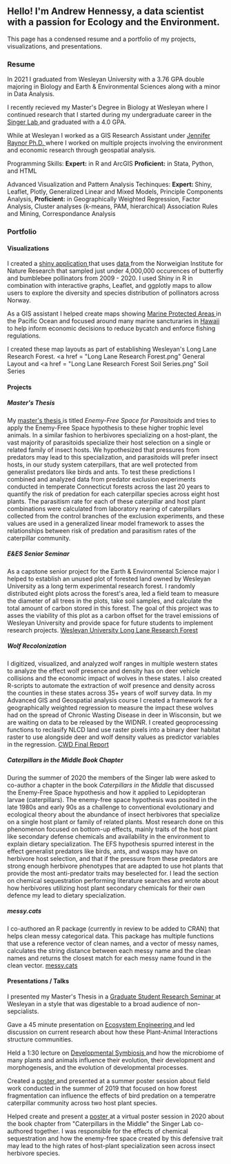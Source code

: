 ## Hello! I'm Andrew Hennessy, a data scientist with a passion for Ecology and the Environment.
This page has a condensed resume and a portfolio of my projects, visualizations, and presentations.

### Resume
In 2021 I graduated from Wesleyan University with a 3.76 GPA double majoring in Biology and Earth & Environmental Sciences along with a minor in Data Analysis.

I recently recieved my Master's Degree in Biology at Wesleyan where I continued research that I started during my undergraduate career in the <a href="http://msinger.faculty.wesleyan.edu/"> Singer Lab </a> and graduated with a 4.0 GPA. 

While at Wesleyan I worked as a GIS Research Assistant under <a href = "https://jenniferraynor.wordpress.com/"> Jennifer Raynor Ph.D. </a> where I worked on multiple projects involving the environment and economic research through geospatial analysis. 


Programming Skills: <b>Expert:</b> in R and ArcGIS <b>Proficient:</b> in Stata, Python, and HTML

Advanced Visualization and Pattern Analysis Techinques: <b> Expert: </b> Shiny, Leaflet, Plotly, Generalized Linear and Mixed Models, Principle Components Analysis, <b> Proficient:</b> in Geographically Weighted Regression, Factor Analysis, Cluster analyses (k-means, PAM, hierarchical) Association Rules and Mining, Correspondance Analysis 

### Portfolio
#### Visualizations

I created a <a href = "https://abhennessy.shinyapps.io/Norway_Pollinators/"> shiny application </a> that uses <a href = "https://www.gbif.org/dataset/aea17af8-5578-4b04-b5d3-7adf0c5a1e60"> data </a> from the Norweigian Institute for Nature Research that sampled just under 4,000,000 occurences of butterfly and bumblebee pollinators from 2009 - 2020. I used Shiny in R in combination with interactive graphs, Leaflet, and ggplotly maps to allow users to explore the diversity and species distribution of pollinators across Norway.


As a GIS assistant I helped create maps showing <a href = "PMNM and EEZ Zones.png"> Marine Protected Areas </a> in the Pacific Ocean and focused around many marine sancturaries in <a href = "PMNM Buffers.png"> Hawaii </a> to help inform economic decisions to reduce bycatch and enforce fishing regulations. 

I created these map layouts as part of establishing Wesleyan's Long Lane Research Forest. <a href = "Long Lane Research Forest.png" General Layout </a> and <a href = "Long Lane Research Forest Soil Series.png" Soil Series </a>

#### Projects

##### Master's Thesis
My  <a href = "ABH_MA_Thesis_Final_Draft.pdf"> master's thesis </a> is  titled <i> Enemy-Free Space for Parasitoids </i> and tries to apply the Enemy-Free Space hypothesis to these higher trophic level animals. In a similar fashion to herbivores specializing on a host-plant, the vast majority of parasitoids specialize their host selection on a single or related family of insect hosts. We hypothesized that pressures from predators may lead to this specialization, and parasitoids will prefer insect hosts, in our study system caterpillars, that are well protected from generalist predators like birds and ants. To test these predictions I combined and analyzed data from predator exclusion experiments conducted in temperate Connecticut forests across the last 20 years to quantify the risk of predation for each caterpillar species across eight host plants. The parasitism rate for each of these caterpillar and host plant combinations were calculated from laboratory rearing of caterpillars collected from the control branches of the exclusion experiments, and these values are used in a generalized linear model framework to asses the relationships between risk of predation and parasitism rates of the caterpillar community.

##### E&ES Senior Seminar
As a capstone senior project for the Earth & Environmental Science major I helped to establish an unused plot of forested land owned by Wesleyan University as a long term experimental research forest. I randomly distributed eight plots across the forest's area, led a field team to measure the diameter of all trees in the plots, take soil samples, and calculate the total amount of carbon stored in this forest. The goal of this project was to asses the viability of this plot as a carbon offset for the travel emissions of Wesleyan University and provide space for future students to implement research projects. <a href = "Long Lane Research Forest.pdf" target="_blank"> Wesleyan University Long Lane Research Forest </a>

##### Wolf Recolonization
I digitized, visualized, and analyzed wolf ranges in multiple western states to analyze the effect wolf presence and density has on deer vehicle collisions and the economic impact of wolves in these states. I also created R-scripts to automate the extraction of wolf presence and density across the counties in these states across 35+ years of wolf survey data. In my Advanced GIS and Geospatial analysis course I created a framework for a geographically weighted regression to measure the impact these wolves had on the spread of Chronic Wasting Disease in deer in Wisconsin, but we are waiting on data to be released by the WIDNR. I created geoprocessing functions to reclasify NLCD land use raster pixels into a binary deer habitat raster to use alongside deer and wolf density values as predictor variables in the regression. <a href = "AHennessy_AdvGIS_Final.pdf"> CWD Final Report </a> 

##### Caterpillars in the Middle Book Chapter
During the summer of 2020 the members of the Singer lab were asked to co-author a chapter in the book <i> Caterpillars in the Middle </i> that discussed the Enemy-Free Space hypothesis and how it applied to Lepidopteran larvae (caterpillars). The enemy-free space hypothesis was posited in the late 1980s and early 90s as a challenge to conventional evolutionary and ecological theory about the abundance of insect herbivores that specialize on a single host plant or family of related plants. Most research done on this phenomenon focused on bottom-up effects, mainly traits of the host plant like secondary defense chemicals and availability in the environment to explain dietary specialization. The EFS hypothesis spurred interest in the effect generalist predators like birds, ants, and wasps may have on herbivore host selection, and that if the pressure from these predators are strong enough herbivore phenotypes that are adapted to use hot plants that provide the most anti-predator traits may beselected for. I lead the section on chemical sequestration performing literature searches and wrote about how herbivores utilizing host plant secondary chemicals for their own defence my lead to dietary specialization.

##### messy.cats
I co-authored an R package (currently in review to be added to CRAN) that helps clean messy categorical data. This package has multiple functions that use a reference vector of clean names, and a vector of messy names, calculates the string distance between each messy name and the clean names and returns the closest match for each messy name found in the clean vector.  <a href = "https://hkarp1.github.io/messy.cats/"> messy.cats </a>


#### Presentations / Talks

I presented my Master's Thesis in a <a href = "557_Presentation.pdf"> Graduate Student Research Seminar </a> at Wesleyan in a style that was digestable to a broad audience of non-sepcialists. 

Gave a 45 minute presentation on <a href = "Hennessy_Ecosystem_Engineering.pdf"> Ecosystem Engineering </a> and led discussion on current research about how these Plant-Animal Interactions structure communities.

Held a 1:30 lecture on <a href = "Developmental_Symbiosis.pdf"> Developmental Symbiosis </a> and how the microbiome of many plants and animals influence their evolution, their development and morphogenesis, and the evolution of developmental processes. 

Created a <a href = "Hennessy.Poster.2019.pdf"> poster </a> and presented at a summer poster session about field work conducted in the summer of 2019 that focused on how forest fragmentation can influence the effects of bird predation on a temperatre caterpillar community across two host plant species. 

Helped create and present a <a href = "Singer Lab Summer 2020 Poster.pdf"> poster </a> at a virtual poster session in 2020 about the book chapter from "Caterpillars in the Middle" the Singer Lab co-authored together. I was responsible for the effects of chemical sequestration and how the enemy-free space created by this defensive trait may lead to the high rates of host-plant specialization seen across insect herbivore species. 





